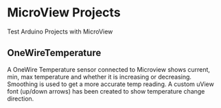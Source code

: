 MicroView Projects
=================

Test Arduino Projects with MicroView

OneWireTemperature
-----------------
A OneWire Temperature sensor connected to Microview shows current, min, max temperature and whether it is increasing or decreasing.
Smoothing is used to get a more accurate temp reading.
A custom uView font (up/down arrows) has been created to show temperature change direction.
